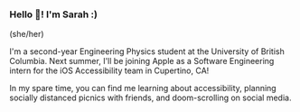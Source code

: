 ### Hello 👋! I'm Sarah :)

(she/her)

I'm a second-year Engineering Physics student at the University of British Columbia. Next summer, I'll be joining Apple as a Software Engineering intern for the iOS Accessibility team in Cupertino, CA!

In my spare time, you can find me learning about accessibility, planning socially distanced picnics with friends, and doom-scrolling on social media.

<!--
**sarahbuddhason/sarahbuddhason** is a ✨ _special_ ✨ repository because its `README.md` (this file) appears on your GitHub profile.

- 🔭 I’m currently working on ...
- 🌱 I’m currently learning ...
- 👯 I’m looking to collaborate on ...
- 🤔 I’m looking for help with ...
- 💬 Ask me about ...
- 📫 How to reach me: ...
- 😄 Pronouns: ...
- ⚡ Fun fact: ...
-->
